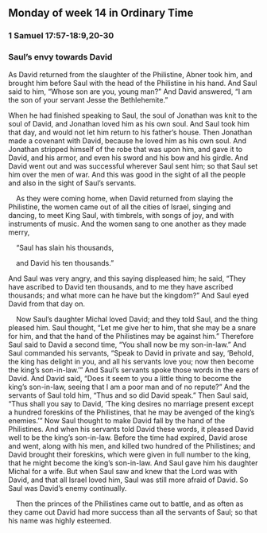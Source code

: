 ## Monday of week 14 in Ordinary Time

### 1 Samuel 17:57-18:9,20-30

### Saul’s envy towards David

As David returned from the slaughter of the Philistine, Abner took him, and brought him before Saul with the head of the Philistine in his hand. And Saul said to him, “Whose son are you, young man?” And David answered, “I am the son of your servant Jesse the Bethlehemite.”

When he had finished speaking to Saul, the soul of Jonathan was knit to the soul of David, and Jonathan loved him as his own soul. And Saul took him that day, and would not let him return to his father’s house. Then Jonathan made a covenant with David, because he loved him as his own soul. And Jonathan stripped himself of the robe that was upon him, and gave it to David, and his armor, and even his sword and his bow and his girdle. And David went out and was successful wherever Saul sent him; so that Saul set him over the men of war. And this was good in the sight of all the people and also in the sight of Saul’s servants.

    As they were coming home, when David returned from slaying the Philistine, the women came out of all the cities of Israel, singing and dancing, to meet King Saul, with timbrels, with songs of joy, and with instruments of music. And the women sang to one another as they made merry,

    “Saul has slain his thousands,

    and David his ten thousands.”

And Saul was very angry, and this saying displeased him; he said, “They have ascribed to David ten thousands, and to me they have ascribed thousands; and what more can he have but the kingdom?” And Saul eyed David from that day on.

    Now Saul’s daughter Michal loved David; and they told Saul, and the thing pleased him. Saul thought, “Let me give her to him, that she may be a snare for him, and that the hand of the Philistines may be against him.” Therefore Saul said to David a second time, “You shall now be my son-in-law.” And Saul commanded his servants, “Speak to David in private and say, ‘Behold, the king has delight in you, and all his servants love you; now then become the king’s son-in-law.’” And Saul’s servants spoke those words in the ears of David. And David said, “Does it seem to you a little thing to become the king’s son-in-law, seeing that I am a poor man and of no repute?” And the servants of Saul told him, “Thus and so did David speak.” Then Saul said, “Thus shall you say to David, ‘The king desires no marriage present except a hundred foreskins of the Philistines, that he may be avenged of the king’s enemies.’” Now Saul thought to make David fall by the hand of the Philistines. And when his servants told David these words, it pleased David well to be the king’s son-in-law. Before the time had expired, David arose and went, along with his men, and killed two hundred of the Philistines; and David brought their foreskins, which were given in full number to the king, that he might become the king’s son-in-law. And Saul gave him his daughter Michal for a wife. But when Saul saw and knew that the Lord was with David, and that all Israel loved him, Saul was still more afraid of David. So Saul was David’s enemy continually.

    Then the princes of the Philistines came out to battle, and as often as they came out David had more success than all the servants of Saul; so that his name was highly esteemed.